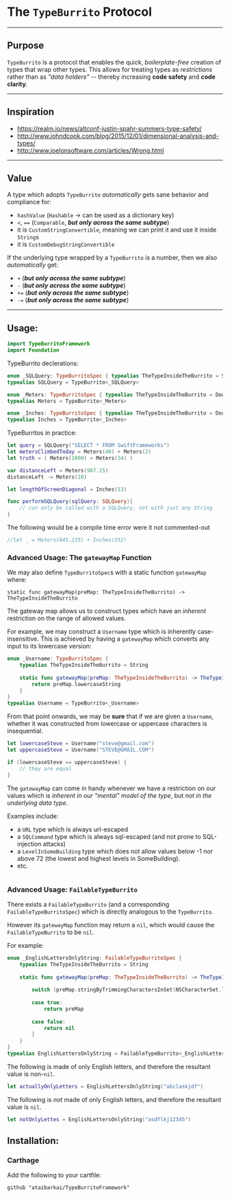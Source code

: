 
# The `TypeBurrito` Protocol

---------

## Purpose

`TypeBurrito` is a protocol that enables the quick, *boilerplate-free* creation of types that wrap other types.
This allows for treating types as *restrictions* rather than as *"data holders"* -- thereby increasing **code safety** and **code clarity**.


---------

## Inspiration

* https://realm.io/news/altconf-justin-spahr-summers-type-safety/
* http://www.johndcook.com/blog/2015/12/01/dimensional-analysis-and-types/
* http://www.joelonsoftware.com/articles/Wrong.html

---------

## Value

A type which adopts `TypeBurrito` *automatically* gets sane behavior and compliance for:
* `hashValue` (`Hashable` -> can be used as a dictionary key)
* `<`, `==` (`Comparable`, ***but only across the same subtype***)
* it is `CustomStringConvertible`, meaning we can print it and use it inside `String`s
* it is `CustomDebugStringConvertible`

If the underlying type wrapped by a `TypeBurrito` is a number, then we also *automatically* get:
* `+` (***but only across the same subtype***)
* `-` (***but only across the same subtype***)
* `+=` (***but only across the same subtype***)
* `-=` (***but only across the same subtype***)

---------

## Usage:

```swift
import TypeBurritoFramework
import Foundation
```
TypeBurrito declerations:
```swift
enum _SQLQuery: TypeBurritoSpec { typealias TheTypeInsideTheBurrito = String }
typealias SQLQuery = TypeBurrito<_SQLQuery>

enum _Meters: TypeBurritoSpec { typealias TheTypeInsideTheBurrito = Double }
typealias Meters = TypeBurrito<_Meters>

enum _Inches: TypeBurritoSpec { typealias TheTypeInsideTheBurrito = Double }
typealias Inches = TypeBurrito<_Inches>

```
TypeBurritos in practice:
```swift
let query = SQLQuery("SELECT * FROM SwiftFrameworks")
let metersClimbedToday = Meters(40) + Meters(2)
let truth = ( Meters(1000) > Meters(34) )

var distanceLeft = Meters(987.25)
distanceLeft -= Meters(10)

let lengthOfScreenDiagonal = Inches(13)

func performSQLQuery(sqlQuery: SQLQuery){
	// can only be called with a SQLQuery, not with just any String
}

```
The following would be a compile time error were it not commented-out
```swift
//let _ = Meters(845.235) + Inches(332)

```

### Advanced Usage: The `gatewayMap` Function
We may also define `TypeBurritoSpec`s with a static function `gatewayMap` where:

`static func gatewayMap(preMap: TheTypeInsideTheBurrito) -> TheTypeInsideTheBurrito`

The gateway map allows us to construct types which have an *inherent*
restriction on the range of allowed values.

For example, we may construct a `Username` type which is inherently case-insensitive.
This is achieved by having a `gatewayMap` which converts any input to its lowercase version:

```swift
enum _Username: TypeBurritoSpec {
	typealias TheTypeInsideTheBurrito = String
	
	static func gatewayMap(preMap: TheTypeInsideTheBurrito) -> TheTypeInsideTheBurrito{
		return preMap.lowercaseString
	}
}
typealias Username = TypeBurrito<_Username>

```
From that point onwards, we may be **sure** that if we are given a `Username`,
whether it was constructed from lowercase or uppercase characters is insequential.

```swift
let lowercaseSteve = Username("steve@gmail.com")
let uppercaseSteve = Username("STEVE@GMAIL.COM")

if (lowercaseSteve == uppercaseSteve) {
	// they are equal
}

```

The `gatewayMap` can come in handy whenever we have a restriction on our values
which is *inherent in our "mental" model of the type*, but *not in the underlying data type*.

Examples include:
* a `URL` type which is always url-escaped
* a `SQLCommand` type which is always sql-escaped (and not prone to SQL-injection attacks)
* a `LevelInSomeBuilding` type which does not allow values below -1 nor above 72 (the lowest and highest levels in SomeBuilding).
* etc.


```swift
```

### Advanced Usage: `FailableTypeBurrito`

There exists a `FailableTypeBurrito` (and a corresponding `FailableTypeBurritoSpec`)
which is directly analogous to the `TypeBurrito`.

However its `gatewayMap` function may return a `nil`, which would cause the `FailableTypeBurrito` to be `nil`.

For example:


```swift
enum _EnglishLettersOnlyString: FailableTypeBurritoSpec {
	typealias TheTypeInsideTheBurrito = String
	
	static func gatewayMap(preMap: TheTypeInsideTheBurrito) -> TheTypeInsideTheBurrito? {
		
		switch (preMap.stringByTrimmingCharactersInSet(NSCharacterSet.letterCharacterSet()) == "") {
			
		case true:
			return preMap
			
		case false:
			return nil
		}
	}
}
typealias EnglishLettersOnlyString = FailableTypeBurrito<_EnglishLettersOnlyString>

```
The following is made of only English letters, and therefore the resultant value is non-`nil`.
```swift
let actuallyOnlyLetters = EnglishLettersOnlyString("abclaskjdf")

```
The following is *not* made of only English letters, and therefore the resultant value is `nil`.
```swift
let notOnlyLettes = EnglishLettersOnlyString("asdflkj12345")

```

## Installation:

### Carthage
Add the following to your cartfile:

`github "ataibarkai/TypeBurritoFramework"`


